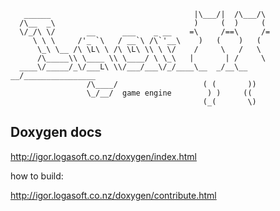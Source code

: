 
       ______                                |\___/|  /\___/\
      /\__  _\                               )     (  )     (
      \/_/\ \/       __      ___    _ __    =\     /==\     /=
         \ \ \     /'_ `\   / __`\ /\`'__\    )   (    )   (
          \_\ \__ /\ \L\ \ /\ \L\ \\ \ \/    /     \   /   \
          /\_____\\ \____ \\ \____/ \ \_\   |       | /     \
      ____\/_____/_\/___L\ \\/___/___\/_/____\__  _/__\__ __/________________
                     /\____/                   ( (       ))
                     \_/__/  game engine        ) )     ((
                                               (_(       \)
 
 Doxygen docs
 ------------
 
 http://igor.logasoft.co.nz/doxygen/index.html

 how to build: 

 http://igor.logasoft.co.nz/doxygen/contribute.html
 
  
 
